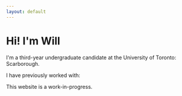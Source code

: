 ```yaml
---
layout: default
---
```


# Hi! I'm Will

I'm a third-year undergraduate candidate at the University of Toronto: Scarborough.

I have previously worked with:



This website is a work-in-progress.